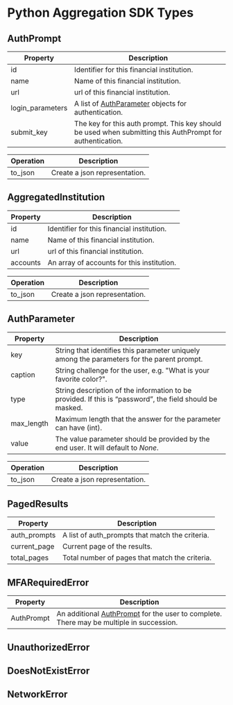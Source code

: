# Python Aggregation SDK Types

## AuthPrompt
| Property | Description |
| -------- | ----------- |
| id  | Identifier for this financial institution. |
| name | Name of this financial institution.|
| url      | url of this financial institution. |
| login_parameters | A list of [AuthParameter](#authparameter) objects for authentication. |
| submit_key | The key for this auth prompt. This key should be used when submitting this AuthPrompt for authentication. |

| Operation | Description |
| -------- | ----------- |
| to_json | Create a json representation. |

## AggregatedInstitution
| Property | Description |
| -------- | ----------- |
| id  | Identifier for this financial institution. |
| name | Name of this financial institution.|
| url      | url of this financial institution. |
| accounts | An array of accounts for this institution. |

| Operation | Description |
| -------- | ----------- |
| to_json | Create a json representation. |


## AuthParameter
| Property | Description |
| -------- | ----------- |
| key | String that identifies this parameter uniquely among the parameters for the parent prompt.|
| caption |  String challenge for the user, e.g. "What is your favorite color?". |
| type | String description of the information to be provided. If this is “password”, the field should be masked.|
| max_length | Maximum length that the answer for the parameter can have (int). |
| value | The value parameter should be provided by the end user. It will default to *None*. |

| Operation | Description |
| -------- | ----------- |
| to_json | Create a json representation. |


## PagedResults
| Property | Description |
| -------- | ----------- |
| auth_prompts | A list of auth_prompts that match the criteria.|
| current_page |  Current page of the results. |
| total_pages | Total number of pages that match the criteria. |

## MFARequiredError
| Property | Description |
| -------- | ----------- |
| AuthPrompt | An additional [AuthPrompt](#authprompt) for the user to complete. There may be multiple in succession. |

## UnauthorizedError

## DoesNotExistError

## NetworkError


